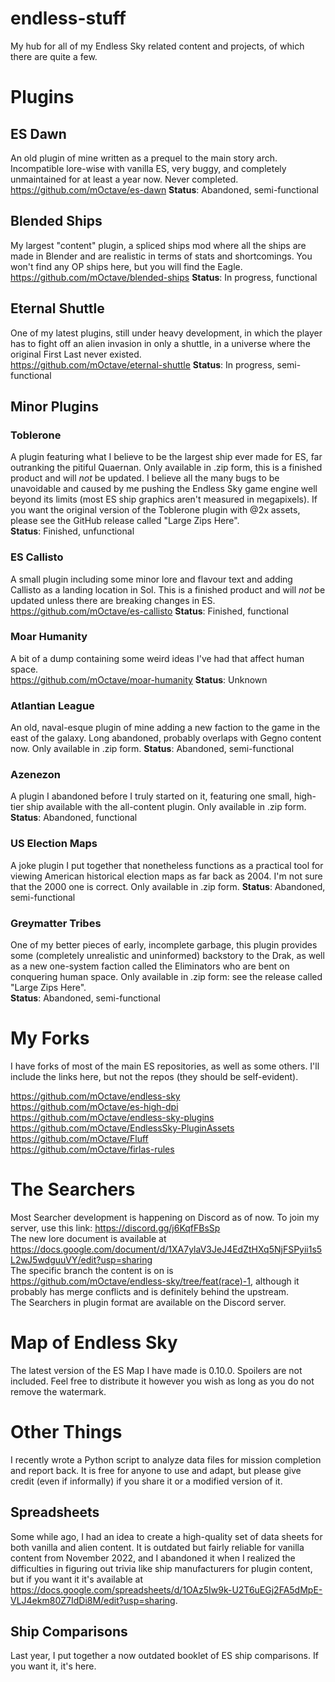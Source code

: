 # endless-stuff
My hub for all of my Endless Sky related content and projects, of which there are quite a few.

# Plugins

## ES Dawn
An old plugin of mine written as a prequel to the main story arch. Incompatible lore-wise with vanilla ES, very buggy, and completely unmaintained for at least a year now. Never completed.  
https://github.com/mOctave/es-dawn
**Status**: Abandoned, semi-functional

## Blended Ships
My largest "content" plugin, a spliced ships mod where all the ships are made in Blender and are realistic in terms of stats and shortcomings. You won't find any OP ships here, but you will find the Eagle.  
https://github.com/mOctave/blended-ships
**Status**: In progress, functional

## Eternal Shuttle
One of my latest plugins, still under heavy development, in which the player has to fight off an alien invasion in only a shuttle, in a universe where the original First Last never existed.  
https://github.com/mOctave/eternal-shuttle
**Status**: In progress, semi-functional

## Minor Plugins

### Toblerone
A plugin featuring what I believe to be the largest ship ever made for ES, far outranking the pitiful Quaernan. Only available in .zip form, this is a finished product and will *not* be updated. I believe all the many bugs to be unavoidable and caused by me pushing the Endless Sky game engine well beyond its limits (most ES ship graphics aren't measured in megapixels).
If you want the original version of the Toblerone plugin with @2x assets, please see the GitHub release called "Large Zips Here".  
**Status**: Finished, unfunctional

### ES Callisto
A small plugin including some minor lore and flavour text and adding Callisto as a landing location in Sol. This is a finished product and will *not* be updated unless there are breaking changes in ES.  
https://github.com/mOctave/es-callisto
**Status**: Finished, functional

### Moar Humanity
A bit of a dump containing some weird ideas I've had that affect human space.  
https://github.com/mOctave/moar-humanity
**Status**: Unknown

### Atlantian League
An old, naval-esque plugin of mine adding a new faction to the game in the east of the galaxy. Long abandoned, probably overlaps with Gegno content now. Only available in .zip form.
**Status**: Abandoned, semi-functional

### Azenezon
A plugin I abandoned before I truly started on it, featuring one small, high-tier ship available with the all-content plugin. Only available in .zip form.
**Status**: Abandoned, functional

### US Election Maps
A joke plugin I put together that nonetheless functions as a practical tool for viewing American historical election maps as far back as 2004. I'm not sure that the 2000 one is correct. Only available in .zip form.
**Status**: Abandoned, semi-functional

### Greymatter Tribes
One of my better pieces of early, incomplete garbage, this plugin provides some (completely unrealistic and uninformed) backstory to the Drak, as well as a new one-system faction called the Eliminators who are bent on conquering human space. Only available in .zip form: see the release called "Large Zips Here".  
**Status**: Abandoned, semi-functional

# My Forks

I have forks of most of the main ES repositories, as well as some others. I'll include the links here, but not the repos (they should be self-evident).

https://github.com/mOctave/endless-sky  
https://github.com/mOctave/es-high-dpi  
https://github.com/mOctave/endless-sky-plugins  
https://github.com/mOctave/EndlessSky-PluginAssets  
https://github.com/mOctave/Fluff  
https://github.com/mOctave/firlas-rules  

# The Searchers

Most Searcher development is happening on Discord as of now. To join my server, use this link: https://discord.gg/j6KqfFBsSp  
The new lore document is available at https://docs.google.com/document/d/1XA7ylaV3JeJ4EdZtHXq5NjFSPyii1s5L2wJ5wdguuVY/edit?usp=sharing  
The specific branch the content is on is https://github.com/mOctave/endless-sky/tree/feat(race)-1, although it probably has merge conflicts and is definitely behind the upstream.  
The Searchers in plugin format are available on the Discord server.

# Map of Endless Sky

The latest version of the ES Map I have made is 0.10.0. Spoilers are not included. Feel free to distribute it however you wish as long as you do not remove the watermark.

# Other Things

I recently wrote a Python script to analyze data files for mission completion and report back. It is free for anyone to use and adapt, but please give credit (even if informally) if you share it or a modified version of it.

## Spreadsheets

Some while ago, I had an idea to create a high-quality set of data sheets for both vanilla and alien content. It is outdated but fairly reliable for vanilla content from November 2022, and I abandoned it when I realized the difficulties in figuring out trivia like ship manufacturers for plugin content, but if you want it it's available at https://docs.google.com/spreadsheets/d/1OAz5Iw9k-U2T6uEGj2FA5dMpE-VLJ4ekm80Z7IdDi8M/edit?usp=sharing.

## Ship Comparisons

Last year, I put together a now outdated booklet of ES ship comparisons. If you want it, it's here.
